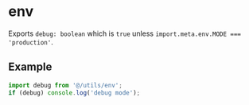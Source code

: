 # env

Exports `debug: boolean` which is `true` unless `import.meta.env.MODE === 'production'`.

## Example
```ts
import debug from '@/utils/env';
if (debug) console.log('debug mode');
```
